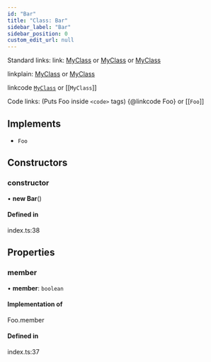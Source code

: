 ```yaml
---
id: "Bar"
title: "Class: Bar"
sidebar_label: "Bar"
sidebar_position: 0
custom_edit_url: null
---
```


Standard links:
link: [MyClass](MyClass) or [MyClass](MyClass) or [MyClass](MyClass)

linkplain: [MyClass](MyClass) or [MyClass](MyClass)

linkcode [`MyClass`](MyClass) or [[`MyClass`]]

Code links: (Puts Foo inside `<code>` tags)
{@linkcode Foo} or [[`Foo`]]

## Implements

- `Foo`

## Constructors

### constructor

• **new Bar**()

#### Defined in

index.ts:38

## Properties

### member

• **member**: `boolean`

#### Implementation of

Foo.member

#### Defined in

index.ts:37
